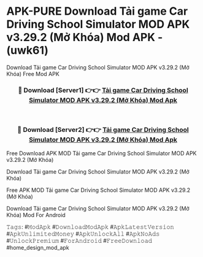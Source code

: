 # APK-PURE Download Tải game Car Driving School Simulator MOD APK v3.29.2 (Mở Khóa) Mod APK - (uwk61)
Download Tải game Car Driving School Simulator MOD APK v3.29.2 (Mở Khóa) Free Mod APK

<div align="center">
<h3>🔴 Download [Server1] 👉👉 <a href="https://apk-comot.site?title=Tải_game_Car_Driving_School_Simulator_MOD_APK_v3.29.2_(Mở_Khóa)">Tải game Car Driving School Simulator MOD APK v3.29.2 (Mở Khóa) Mod Apk</a></h3><br>

<h3>🔴 Download [Server2] 👉👉 <a href="https://apk-comot.site?title=Tải_game_Car_Driving_School_Simulator_MOD_APK_v3.29.2_(Mở_Khóa)">Tải game Car Driving School Simulator MOD APK v3.29.2 (Mở Khóa) Mod Apk</a></h3>
</div>


Free Download APK MOD Tải game Car Driving School Simulator MOD APK v3.29.2 (Mở Khóa)

Download Tải game Car Driving School Simulator MOD APK v3.29.2 (Mở Khóa) 

Free APK MOD Tải game Car Driving School Simulator MOD APK v3.29.2 (Mở Khóa) 

Download Tải game Car Driving School Simulator MOD APK v3.29.2 (Mở Khóa) Mod For Android

𝚃𝚊𝚐𝚜: #𝙼𝚘𝚍𝙰𝚙𝚔 #𝙳𝚘𝚠𝚗𝚕𝚘𝚊𝚍𝙼𝚘𝚍𝙰𝚙𝚔 #𝙰𝚙𝚔𝙻𝚊𝚝𝚎𝚜𝚝𝚅𝚎𝚛𝚜𝚒𝚘𝚗 #𝙰𝚙𝚔𝚄𝚗𝚕𝚒𝚖𝚒𝚝𝚎𝚍𝙼𝚘𝚗𝚎𝚢 #𝙰𝚙𝚔𝚄𝚗𝚕𝚘𝚌𝚔𝙰𝚕𝚕 #𝙰𝚙𝚔𝙽𝚘𝙰𝚍𝚜 #𝚄𝚗𝚕𝚘𝚌𝚔𝙿𝚛𝚎𝚖𝚒𝚞𝚖 #𝙵𝚘𝚛𝙰𝚗𝚍𝚛𝚘𝚒𝚍 #𝙵𝚛𝚎𝚎𝙳𝚘𝚠𝚗𝚕𝚘𝚊𝚍 #home_design_mod_apk